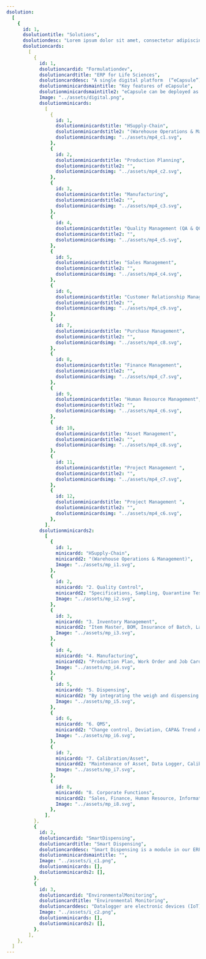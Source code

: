 ```yaml
---
dsolution:
  [
    {
      id: 1,
      dsolutiontitle: "Solutions",
      dsolutiondesc: "Lorem ipsum dolor sit amet, consectetur adipiscing elit. Nunc odio in et, lectus sit lorem id integer.",
      dsolutioncards:
        [
          {
            id: 1,
            dsolutioncardid: "Formulationdev",
            dsolutioncardtitle: "ERP for Life Sciences",
            dsolutioncarddesc: "A single digital platform  (“eCapsule”) exclusively for life sciences organizations to be efficient, consistent, and agile with their Enterprise Business Processes while staying compliant to regulatory requirements.",
            dsolutionminicardsmaintitle: "Key features of eCapsule",
            dsolutionminicardsmaintitle2: "eCapsule can be deployed as an end-to-end factory automation solution or as pointed solution to address a specific business process / departmental process",
            Image: "../assets/digital.png",
            dsolutionminicards:
              [
                {
                  id: 1,
                  dsolutionminicardstitle: "HSupply-Chain",
                  dsolutionminicardstitle2: "(Warehouse Operations & Management)",
                  dsolutionminicardsimg: "../assets/mp4_c1.svg",
                },
                {
                  id: 2,
                  dsolutionminicardstitle: "Production Planning",
                  dsolutionminicardstitle2: "",
                  dsolutionminicardsimg: "../assets/mp4_c2.svg",
                },
                {
                  id: 3,
                  dsolutionminicardstitle: "Manufacturing",
                  dsolutionminicardstitle2: "",
                  dsolutionminicardsimg: "../assets/mp4_c3.svg",
                },
                {
                  id: 4,
                  dsolutionminicardstitle: "Quality Management (QA & QC)",
                  dsolutionminicardstitle2: "",
                  dsolutionminicardsimg: "../assets/mp4_c5.svg",
                },
                {
                  id: 5,
                  dsolutionminicardstitle: "Sales Management",
                  dsolutionminicardstitle2: "",
                  dsolutionminicardsimg: "../assets/mp4_c4.svg",
                },
                {
                  id: 6,
                  dsolutionminicardstitle: "Customer Relationship Management",
                  dsolutionminicardstitle2: "",
                  dsolutionminicardsimg: "../assets/mp4_c9.svg",
                },
                {
                  id: 7,
                  dsolutionminicardstitle: "Purchase Management",
                  dsolutionminicardstitle2: "",
                  dsolutionminicardsimg: "../assets/mp4_c8.svg",
                },
                {
                  id: 8,
                  dsolutionminicardstitle: "Finance Management",
                  dsolutionminicardstitle2: "",
                  dsolutionminicardsimg: "../assets/mp4_c7.svg",
                },
                {
                  id: 9,
                  dsolutionminicardstitle: "Human Resource Management",
                  dsolutionminicardstitle2: "",
                  dsolutionminicardsimg: "../assets/mp4_c6.svg",
                },
                {
                  id: 10,
                  dsolutionminicardstitle: "Asset Management",
                  dsolutionminicardstitle2: "",
                  dsolutionminicardsimg: "../assets/mp4_c8.svg",
                },
                {
                  id: 11,
                  dsolutionminicardstitle: "Project Management ",
                  dsolutionminicardstitle2: "",
                  dsolutionminicardsimg: "../assets/mp4_c7.svg",
                },
                {
                  id: 12,
                  dsolutionminicardstitle: "Project Management ",
                  dsolutionminicardstitle2: "",
                  dsolutionminicardsimg: "../assets/mp4_c6.svg",
                },
              ],
            dsolutionminicards2:
              [
                {
                  id: 1,
                  minicardd: "HSupply-Chain",
                  minicardd2: "(Warehouse Operations & Management)",
                  Image: "../assets/mp_i1.svg",
                },
                {
                  id: 2,
                  minicardd: "2. Quality Control",
                  minicardd2: "Specifications, Sampling, Quarantine Test",
                  Image: "../assets/mp_i2.svg",
                },
                {
                  id: 3,
                  minicardd: "3. Inventory Management",
                  minicardd2: "Item Master, BOM, Insurance of Batch, Label Printing",
                  Image: "../assets/mp_i3.svg",
                },
                {
                  id: 4,
                  minicardd: "4. Manufacturing",
                  minicardd2: "Production Plan, Work Order and Job Card",
                  Image: "../assets/mp_i4.svg",
                },
                {
                  id: 5,
                  minicardd: "5. Dispensing",
                  minicardd2: "By integrating the weigh and dispensing stages we can improve the speed and accuracy of operations",
                  Image: "../assets/mp_i5.svg",
                },
                {
                  id: 6,
                  minicardd: "6. QMS",
                  minicardd2: "Change control, Deviation, CAPA& Trend Analysis",
                  Image: "../assets/mp_i6.svg",
                },
                {
                  id: 7,
                  minicardd: "7. Calibration/Asset",
                  minicardd2: "Maintenance of Asset, Data Logger, Calibration",
                  Image: "../assets/mp_i7.svg",
                },
                {
                  id: 8,
                  minicardd: "8. Corporate Functions",
                  minicardd2: "Sales, Finance, Human Resource, Information Technology",
                  Image: "../assets/mp_i8.svg",
                },
              ],
          },
          {
            id: 2,
            dsolutioncardid: "SmartDispensing",
            dsolutioncardtitle: "Smart Dispensing",
            dsolutioncarddesc: "Smart Dispensing is a module in our ERP solution that ensure FIFO and accurate weight is dispensed during the raw material and packing material dispensing operation. A customized IoT device is connected to each weighing balance via Rs 232 and weigh reading from the balance is recorded in real time into the erp system.",
            dsolutionminicardsmaintitle: "",
            Image: "../assets/i_c1.png",
            dsolutionminicards: [],
            dsolutionminicards2: [],
          },
          {
            id: 3,
            dsolutioncardid: "EnvironmentalMonitoring",
            dsolutioncardtitle: "Environmental Monitoring",
            dsolutioncarddesc: "Datalogger are electronic devices (IoT) which automatically monitor and record environmental parameters (Temprature & Rh) over time, allowing conditions to be measured, documented, analysed and validated. The custom inhouse device built by Archimedis continuously monitors the room temperature and Rh in real time and provides notification (sms & Hooter ) when there is a drastic variation in temperature or Rh",
            Image: "../assets/i_c2.png",
            dsolutionminicards: [],
            dsolutionminicards2: [],
          },
        ],
    },
  ]
---
```

